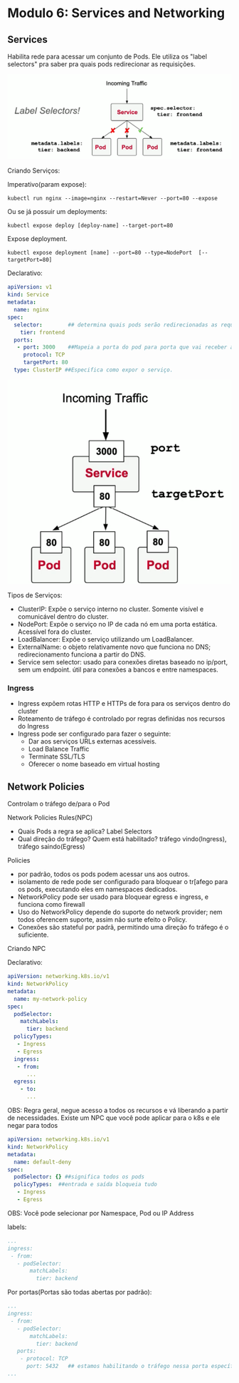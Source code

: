 # Modulo 6: Services and Networking

## Services

Habilita rede para acessar um conjunto de Pods. Ele utiliza os "label selectors" pra saber pra quais pods redirecionar as requisições.

![Service Label Selectors](https://github.com/romjunior/kubernetes/blob/master/certification/ckad/images/service-label-selectors.png)

Criando Serviços:

Imperativo(param expose):
```
kubectl run nginx --image=nginx --restart=Never --port=80 --expose
```

Ou se já possuir um deployments:
```
kubectl expose deploy [deploy-name] --target-port=80
```

Expose deployment.
```
kubectl expose deployment [name] --port=80 --type=NodePort  [--targetPort=80]
```

Declarativo:
```yaml
apiVersion: v1
kind: Service
metadata:
  name: nginx
spec:
  selector:        ## determina quais pods serão redirecionadas as requisições
    tier: frontend
  ports:
   - port: 3000    ##Mapeia a porta do pod para porta que vai receber a request
     protocol: TCP
     targetPort: 80
  type: ClusterIP ##Especifica como expor o serviço.
```

![Incoming Traffic](https://github.com/romjunior/kubernetes/blob/master/certification/ckad/images/incoming-traffic.png)

Tipos de Serviços:

  * ClusterIP: Expõe o serviço interno no cluster. Somente visível e comunicável dentro do cluster.
  * NodePort: Expõe o serviço no IP de cada nó em uma porta estática. Acessível fora do cluster.
  * LoadBalancer: Expõe o serviço utilizando um LoadBalancer.
  * ExternalName: o objeto relativamente novo que funciona no DNS; redirecionamento funciona a partir do DNS.
  * Service sem selector: usado para conexões diretas baseado no ip/port, sem um endpoint. útil para conexões a bancos e entre namespaces.

### Ingress

* Ingress expõem rotas HTTP e HTTPs de fora para os serviços dentro do cluster
* Roteamento de tráfego é controlado por regras definidas nos recursos do Ingress
* Ingress pode ser configurado para fazer o seguinte:
  * Dar aos serviços URLs externas acessíveis.
  * Load Balance Traffic
  * Terminate SSL/TLS
  * Oferecer o nome baseado em virtual hosting

## Network Policies

Controlam o tráfego de/para o Pod

Network Policies Rules(NPC)

  * Quais Pods a regra se aplica? Label Selectors
  * Qual direção do tráfego? Quem está habilitado? tráfego vindo(Ingress), tráfego saindo(Egress)

  Policies
  * por padrão, todos os pods podem acessar uns aos outros.
  * isolamento de rede pode ser configurado para bloquear o tr[afego para os pods, executando eles em namespaces dedicados.
  * NetworkPolicy pode ser usado para bloquear egress e ingress, e funciona como firewall
  * Uso do NetworkPolicy depende do suporte do network provider; nem todos oferencem suporte, assim não surte efeito o Policy.
  * Conexões são stateful por padrã, permitindo uma direção fo tráfego é o suficiente.

Criando NPC

Declarativo: 
```yaml
apiVersion: networking.k8s.io/v1
kind: NetworkPolicy
metadata:
  name: my-network-policy
spec:
  podSelector:
    matchLabels:
      tier: backend
  policyTypes:
   - Ingress
   - Egress
  ingress:
   - from:
      ...
  egress:
    - to:
      ...
```

OBS: Regra geral, negue acesso a todos os recursos e vá liberando a partir de necessidades. Existe um NPC que você pode aplicar para o k8s e ele negar para todos
```yaml
apiVersion: networking.k8s.io/v1
kind: NetworkPolicy
metadata:
  name: default-deny
spec:
  podSelector: {} ##significa todos os pods
  policyTypes:  ##entrada e saída bloqueia tudo
   - Ingress
   - Egress
```

OBS: Você pode selecionar por Namespace, Pod ou IP Address

labels:
```yaml
...
ingress:
 - from:
   - podSelector:
       matchLabels:
         tier: backend
```

Por portas(Portas são todas abertas por padrão):
```yaml
...
ingress:
 - from:
   - podSelector:
       matchLabels:
         tier: backend
   ports:
    - protocol: TCP
      port: 5432   ## estamos habilitando o tráfego nessa porta específica
...
```